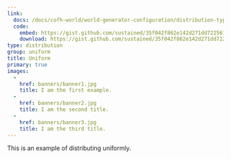 ```yaml
---
link:
  docs: /docs/cofh-world/world-generator-configuration/distribution-types/uniform/
  code:
    embed: https://gist.github.com/sustained/35f042f862e142d271dd72256184bb78.js
    download: https://gist.github.com/sustained/35f042f862e142d271dd72256184bb78/archive/652d23d977c0a72775d900ae3ba1dd9f0c75235a.zip
type: distribution
group: uniform
title: Uniform
primary: true
images:
  -
    href: banners/banner1.jpg
    title: I am the first example.
  -
    href: banners/banner2.jpg
    title: I am the second title.
  -
    href: banners/banner3.jpg
    title: I am the third title.
---
```


This is an example of distributing uniformly.
